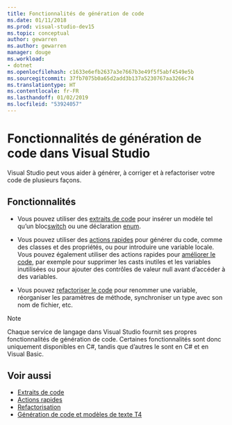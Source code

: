 ```yaml
---
title: Fonctionnalités de génération de code
ms.date: 01/11/2018
ms.prod: visual-studio-dev15
ms.topic: conceptual
author: gewarren
ms.author: gewarren
manager: douge
ms.workload:
- dotnet
ms.openlocfilehash: c1633e6efb2637a3e7667b3e49f5f5abf4549e5b
ms.sourcegitcommit: 37fb7075b0a65d2add3b137a5230767aa3266c74
ms.translationtype: HT
ms.contentlocale: fr-FR
ms.lasthandoff: 01/02/2019
ms.locfileid: "53924057"
---
```

# <a name="code-generation-features-in-visual-studio"></a>Fonctionnalités de génération de code dans Visual Studio

Visual Studio peut vous aider à générer, à corriger et à refactoriser votre code de plusieurs façons.

## <a name="features"></a>Fonctionnalités

- Vous pouvez utiliser des [extraits de code](../ide/code-snippets.md) pour insérer un modèle tel qu’un bloc[switch](/dotnet/csharp/language-reference/keywords/switch) ou une déclaration [enum](/dotnet/csharp/language-reference/keywords/enum).

- Vous pouvez utiliser des [actions rapides](../ide/quick-actions.md) pour générer du code, comme des classes et des propriétés, ou pour introduire une variable locale. Vous pouvez également utiliser des actions rapides pour [améliorer le code](../ide/common-quick-actions.md), par exemple pour supprimer les casts inutiles et les variables inutilisées ou pour ajouter des contrôles de valeur null avant d’accéder à des variables.

- Vous pouvez [refactoriser le code](../ide/refactoring-in-visual-studio.md) pour renommer une variable, réorganiser les paramètres de méthode, synchroniser un type avec son nom de fichier, etc.

> [!NOTE]
> Chaque service de langage dans Visual Studio fournit ses propres fonctionnalités de génération de code. Certaines fonctionnalités sont donc uniquement disponibles en C#, tandis que d’autres le sont en C# et en Visual Basic.

## <a name="see-also"></a>Voir aussi

- [Extraits de code](../ide/code-snippets.md)
- [Actions rapides](../ide/quick-actions.md)
- [Refactorisation](../ide/refactoring-in-visual-studio.md)
- [Génération de code et modèles de texte T4](../modeling/code-generation-and-t4-text-templates.md)